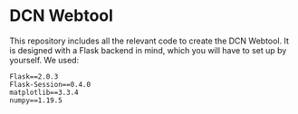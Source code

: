 # DCN Webtool

This repository includes all the relevant code to create the DCN Webtool.
It is designed with a Flask backend in mind, which you will have to set up by yourself.
We used:
```
Flask==2.0.3
Flask-Session==0.4.0
matplotlib==3.3.4
numpy==1.19.5
```
